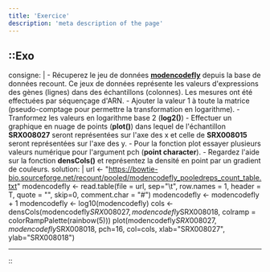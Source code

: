 ```yaml
---
title: 'Exercice'
description: 'meta description of the page'
---
```


::Exo
---
consigne: |
    - Récuperez le jeu de données [**modencodefly**](https://bowtie-bio.sourceforge.net/recount/pooled/modencodefly_pooledreps_count_table.txt) depuis la base de données recount. Ce jeux de données représente les valeurs d'expressions des gènes (lignes) dans des échantillons (colonnes). Les mesures ont été effectuées par séquençage d'ARN.
    - Ajouter la valeur 1 à toute la matrice (pseudo-comptage pour permettre la transformation en logarithme).
    - Tranformez les valeurs en logarithme base 2 (**log2()**) 
    - Effectuer un graphique en nuage de points (**plot()**) dans lequel de l'échantillon **SRX008027** seront représentées sur l'axe des x et celle de **SRX008015** seront représentées sur l'axe des y.
    - Pour la fonction plot essayer plusieurs valeurs numérique pour l'argument pch (**point character**).
    - Regardez l'aide sur la fonction **densCols()** et représentez la densité en point par un gradient de couleurs.
solution: |
    url <- "https://bowtie-bio.sourceforge.net/recount/pooled/modencodefly_pooledreps_count_table.txt"
    modencodefly <- read.table(file = url,
                        sep="\t",
                        row.names = 1, 
                        header = T,
                        quote = "",
                        skip=0,
                        comment.char = "#")
    modencodefly <- modencodefly + 1
    modencodefly <- log10(modencodefly)
    cols <- densCols(modencodefly$SRX008027, modencodefly$SRX008018, 
                    colramp = colorRampPalette(rainbow(5)))
    plot(modencodefly$SRX008027, 
        modencodefly$SRX008018, 
        pch=16, col=cols, 
        xlab="SRX008027", ylab="SRX008018")

---
::
